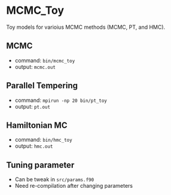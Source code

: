 # MCMC_Toy
Toy models for varioius MCMC methods (MCMC, PT, and HMC).

## MCMC
* command: `bin/mcmc_toy`
* output: `mcmc.out`

## Parallel Tempering
* command: `mpirun -np 20 bin/pt_toy`
* output: `pt.out`

## Hamiltonian MC
* command: `bin/hmc_toy`
* output: `hmc.out`

## Tuning parameter
* Can be tweak in `src/params.f90`
* Need re-compilation after changing parameters

